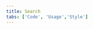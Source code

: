 ```yaml
---
title: Search
tabs: ['Code', 'Usage','Style']
---
```





<ComponentCode
    name="Small search"
    component="search" 
    variation="search--small"
    experimental="true"
    hasReactVersion="true"
    >
</ComponentCode>

<ComponentCode
    name="Large search"
    component="search" 
    variation="search--large"
    experimental="true"
    hasReactVersion="true"
    >
</ComponentCode>

<ComponentDocs component="search"></ComponentDocs>
